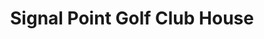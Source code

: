 ---
title: "Signal Point Golf Club House"
url: /fort-benton/signal-point-golf-club-house/
shop: golf
---